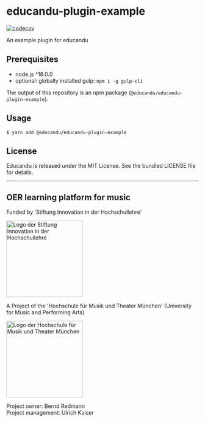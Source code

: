 # educandu-plugin-example

[![codecov](https://codecov.io/gh/educandu/educandu-plugin-example/branch/main/graph/badge.svg)](https://codecov.io/gh/educandu/educandu-plugin-example)

An example plugin for educandu

## Prerequisites

* node.js ^18.0.0
* optional: globally installed gulp: `npm i -g gulp-cli`

The output of this repository is an npm package (`@educandu/educandu-plugin-example`).

## Usage

~~~
$ yarn add @educandu/educandu-plugin-example
~~~

## License

Educandu is released under the MIT License. See the bundled LICENSE file for details.

---

## OER learning platform for music

Funded by 'Stiftung Innovation in der Hochschullehre'

<img src="https://stiftung-hochschullehre.de/wp-content/uploads/2020/07/logo_stiftung_hochschullehre_screenshot.jpg)" alt="Logo der Stiftung Innovation in der Hochschullehre" width="200"/>

A Project of the 'Hochschule für Musik und Theater München' (University for Music and Performing Arts)

<img src="https://upload.wikimedia.org/wikipedia/commons/d/d8/Logo_Hochschule_f%C3%BCr_Musik_und_Theater_M%C3%BCnchen_.png" alt="Logo der Hochschule für Musik und Theater München" width="200"/>

Project owner: Bernd Redmann\
Project management: Ulrich Kaiser
